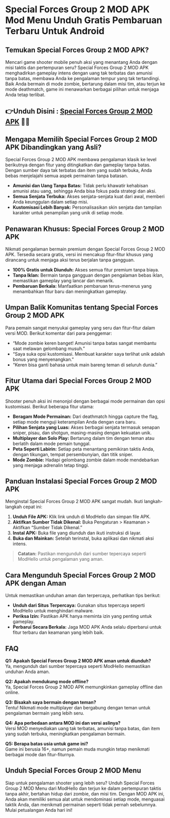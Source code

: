 # Special Forces Group 2 MOD APK Mod Menu Unduh Gratis Pembaruan Terbaru Untuk Android

## Temukan Special Forces Group 2 MOD APK?

Mencari game shooter mobile penuh aksi yang menantang Anda dengan misi taktis dan pertempuran seru? Special Forces Group 2 MOD APK menghadirkan gameplay intens dengan uang tak terbatas dan amunisi tanpa batas, membawa Anda ke pengalaman tempur yang tak tertandingi. Baik Anda bermain di mode zombie, bertarung dalam misi tim, atau terjun ke mode deathmatch, game ini menawarkan berbagai pilihan untuk menjaga Anda tetap terlibat.


## 👉Unduh Disini : [Special Forces Group 2 MOD APK](https://modhello.com/special-forces-group-2/) 👌🏻

## Mengapa Memilih Special Forces Group 2 MOD APK Dibandingkan yang Asli?

Special Forces Group 2 MOD APK membawa pengalaman klasik ke level berikutnya dengan fitur yang ditingkatkan dan gameplay tanpa batas. Dengan sumber daya tak terbatas dan item yang sudah terbuka, Anda bebas menjelajahi semua aspek permainan tanpa batasan.

- **Amunisi dan Uang Tanpa Batas:** Tidak perlu khawatir kehabisan amunisi atau uang, sehingga Anda bisa fokus pada strategi dan aksi.
- **Semua Senjata Terbuka:** Akses senjata-senjata kuat dari awal, memberi Anda keunggulan dalam setiap misi.
- **Kustomisasi Lebih Banyak:** Personalisasikan skin senjata dan tampilan karakter untuk penampilan yang unik di setiap mode.

## Penawaran Khusus: Special Forces Group 2 MOD APK

Nikmati pengalaman bermain premium dengan Special Forces Group 2 MOD APK. Tersedia secara gratis, versi ini mencakup fitur-fitur khusus yang dirancang untuk menjaga aksi terus berjalan tanpa gangguan.

- **100% Gratis untuk Diunduh:** Akses semua fitur premium tanpa biaya.
- **Tanpa Iklan:** Bermain tanpa gangguan dengan pengalaman bebas iklan, memastikan gameplay yang lancar dan menarik.
- **Pembaruan Berkala:** Manfaatkan pembaruan terus-menerus yang menambahkan fitur baru dan meningkatkan gameplay.

## Umpan Balik Komunitas tentang Special Forces Group 2 MOD APK

Para pemain sangat menyukai gameplay yang seru dan fitur-fitur dalam versi MOD. Berikut komentar dari para penggemar:

- “Mode zombie keren banget! Amunisi tanpa batas sangat membantu saat melawan gelombang musuh.”
- “Saya suka opsi kustomisasi. Membuat karakter saya terlihat unik adalah bonus yang menyenangkan.”
- “Keren bisa ganti bahasa untuk main bareng teman di seluruh dunia.”

## Fitur Utama dari Special Forces Group 2 MOD APK

Shooter penuh aksi ini menonjol dengan berbagai mode permainan dan opsi kustomisasi. Berikut beberapa fitur utama:

- **Beragam Mode Permainan:** Dari deathmatch hingga capture the flag, setiap mode menguji keterampilan Anda dengan cara baru.
- **Pilihan Senjata yang Luas:** Akses berbagai senjata termasuk senapan sniper, pisau, dan shotgun, masing-masing dengan kekuatan unik.
- **Multiplayer dan Solo Play:** Bertarung dalam tim dengan teman atau berlatih dalam mode pemain tunggal.
- **Peta Seperti Labirin:** Setiap peta menantang pemikiran taktis Anda, dengan tikungan, tempat persembunyian, dan titik sniper.
- **Mode Zombie:** Hadapi gelombang zombie dalam mode mendebarkan yang menjaga adrenalin tetap tinggi.

## Panduan Instalasi Special Forces Group 2 MOD APK

Menginstal Special Forces Group 2 MOD APK sangat mudah. Ikuti langkah-langkah cepat ini:

1. **Unduh File APK:** Klik link unduh di ModHello dan simpan file APK.
2. **Aktifkan Sumber Tidak Dikenal:** Buka Pengaturan > Keamanan > Aktifkan “Sumber Tidak Dikenal.”
3. **Instal APK:** Buka file yang diunduh dan ikuti instruksi di layar.
4. **Buka dan Mainkan:** Setelah terinstal, buka aplikasi dan nikmati aksi intens.

> **Catatan:** Pastikan mengunduh dari sumber tepercaya seperti ModHello untuk pengalaman yang aman.

## Cara Mengunduh Special Forces Group 2 MOD APK dengan Aman

Untuk memastikan unduhan aman dan terpercaya, perhatikan tips berikut:

- **Unduh dari Situs Terpercaya:** Gunakan situs tepercaya seperti ModHello untuk menghindari malware.
- **Periksa Izin:** Pastikan APK hanya meminta izin yang penting untuk gameplay.
- **Perbarui Secara Berkala:** Jaga MOD APK Anda selalu diperbarui untuk fitur terbaru dan keamanan yang lebih baik.

## FAQ

**Q1: Apakah Special Forces Group 2 MOD APK aman untuk diunduh?**  
Ya, mengunduh dari sumber tepercaya seperti ModHello memastikan unduhan Anda aman.

**Q2: Apakah mendukung mode offline?**  
Ya, Special Forces Group 2 MOD APK memungkinkan gameplay offline dan online.

**Q3: Bisakah saya bermain dengan teman?**  
Tentu! Nikmati mode multiplayer dan bergabung dengan teman untuk pengalaman bermain yang lebih seru.

**Q4: Apa perbedaan antara MOD ini dan versi aslinya?**  
Versi MOD menyediakan uang tak terbatas, amunisi tanpa batas, dan item yang sudah terbuka, meningkatkan pengalaman bermain.

**Q5: Berapa batas usia untuk game ini?**  
Game ini berusia 16+, namun pemain muda mungkin tetap menikmati berbagai mode dan fitur-fiturnya.

## Unduh Special Forces Group 2 MOD Menu

Siap untuk pengalaman shooter yang lebih seru? Unduh Special Forces Group 2 MOD Menu dari ModHello dan terjun ke dalam pertempuran taktis tanpa akhir, bertahan hidup dari zombie, dan misi tim. Dengan MOD APK ini, Anda akan memiliki semua alat untuk mendominasi setiap mode, menguasai taktik Anda, dan menikmati permainan seperti tidak pernah sebelumnya. Mulai petualangan Anda hari ini!
